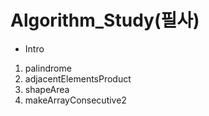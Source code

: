 # Algorithm_Study(필사)

* Intro
1. palindrome
2. adjacentElementsProduct
3. shapeArea
4. makeArrayConsecutive2
